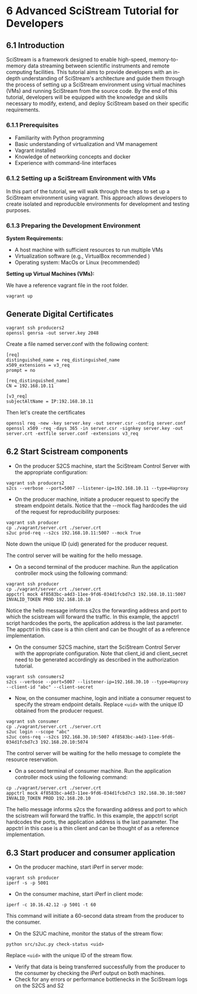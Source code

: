 # 6 Advanced SciStream Tutorial for Developers

## 6.1 Introduction

SciStream is a framework designed to enable high-speed, memory-to-memory data streaming between scientific instruments and remote computing facilities. This tutorial aims to provide developers with an in-depth understanding of SciStream's architecture and guide them through the process of setting up a SciStream environment using virtual machines (VMs) and running SciStream from the source code. By the end of this tutorial, developers will be equipped with the knowledge and skills necessary to modify, extend, and deploy SciStream based on their specific requirements.

### 6.1.1 Prerequisites

- Familiarity with Python programming
- Basic understanding of virtualization and VM management
- Vagrant installed
- Knowledge of networking concepts and docker
- Experience with command-line interfaces

### 6.1.2 Setting up a SciStream Environment with VMs

In this part of the tutorial, we will walk through the steps to set up a SciStream environment using vagrant. This approach allows developers to create isolated and reproducible environments for development and testing purposes.

### 6.1.3 Preparing the Development Environment

**System Requirements:**

- A host machine with sufficient resources to run multiple VMs
- Virtualization software (e.g., VirtualBox recommended )
- Operating system: MacOs or Linux (recommended)

**Setting up Virtual Machines (VMs):**

We have a reference vagrant file in the root folder.

```
vagrant up
```

## Generate Digital Certificates

```
vagrant ssh producers2
openssl genrsa -out server.key 2048
```
Create a file named server.conf with the following content:
```
[req]
distinguished_name = req_distinguished_name
x509_extensions = v3_req
prompt = no

[req_distinguished_name]
CN = 192.168.10.11

[v3_req]
subjectAltName = IP:192.168.10.11
```
Then let's create the certificates
```
openssl req -new -key server.key -out server.csr -config server.conf
openssl x509 -req -days 365 -in server.csr -signkey server.key -out server.crt -extfile server.conf -extensions v3_req
```

## 6.2 Start Scistream components

- On the producer S2CS machine, start the SciStream Control Server with the appropriate configuration:

```
vagrant ssh producers2
s2cs --verbose --port=5007 --listener-ip=192.168.10.11 --type=Haproxy
```

- On the producer machine, initiate a producer request to specify the stream endpoint details. Notice that the --mock flag hardcodes the uid of the request for reproducibility purposes:

```
vagrant ssh producer
cp ./vagrant/server.crt ./server.crt
s2uc prod-req --s2cs 192.168.10.11:5007 --mock True
```

Note down the unique ID (uid) generated for the producer request.

The control server will be waiting for the hello message.

- On a second terminal of the producer machine. Run the application controller mock using the following command:

```
vagrant ssh producer
cp ./vagrant/server.crt ./server.crt
appctrl mock 4f8583bc-a4d3-11ee-9fd6-034d1fcbd7c3 192.168.10.11:5007 INVALID_TOKEN PROD 192.168.10.10
```

Notice the hello message informs s2cs the forwarding address and port to which the scistream will forward the traffic. In this example, the appctrl script hardcodes the ports, the application address is the last parameter. The appctrl in this case is a thin client and can be thought of as a reference implementation.

- On the consumer S2CS machine, start the SciStream Control Server with the appropriate configuration. Note that client_id and client_secret need to be generated accordingly as described in the authorization tutorial.

```
vagrant ssh consumers2
s2cs --verbose --port=5007 --listener-ip=192.168.30.10 --type=Haproxy --client-id "abc" --client-secret
```

- Now, on the consumer machine, login and initiate a consumer request to specify the stream endpoint details. Replace `<uid>` with the unique ID obtained from the producer request.

```
vagrant ssh consumer
cp ./vagrant/server.crt ./server.crt
s2uc login --scope "abc"
s2uc cons-req --s2cs 192.168.30.10:5007 4f8583bc-a4d3-11ee-9fd6-034d1fcbd7c3 192.168.20.10:5074
```
The control server will be waiting for the hello message to complete the resource reservation.

- On a second terminal of consumer machine. Run the application controller mock using the following command:

```
cp ./vagrant/server.crt ./server.crt
appctrl mock 4f8583bc-a4d3-11ee-9fd6-034d1fcbd7c3 192.168.30.10:5007 INVALID_TOKEN PROD 192.168.20.10
```

The hello message informs s2cs the forwarding address and port to which the scistream will forward the traffic. In this example, the appctrl script hardcodes the ports, the application address is the last parameter. The appctrl in this case is a thin client and can be thought of as a reference implementation.

## 6.3 Start producer and consumer application

- On the producer machine, start iPerf in server mode:

```
vagrant ssh producer
iperf -s -p 5001
```

- On the consumer machine, start iPerf in client mode:

```
iperf -c 10.16.42.12 -p 5001 -t 60
```

  This command will initiate a 60-second data stream from the producer to the consumer.

- On the S2UC machine, monitor the status of the stream flow:

```
python src/s2uc.py check-status <uid>
```

  Replace `<uid>` with the unique ID of the stream flow.

- Verify that data is being transferred successfully from the producer to the consumer by checking the iPerf output on both machines.
- Check for any errors or performance bottlenecks in the SciStream logs on the S2CS and S2
